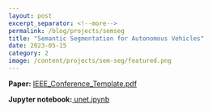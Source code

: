 ```yaml
---
layout: post
excerpt_separator: <!--more-->
permalink: /blog/projects/semseg
title: "Semantic Segmentation for Autonomous Vehicles"
date: 2023-05-15
category: 2
image: /content/projects/sem-seg/featured.png
---
```


**Paper:** [IEEE_Conference_Template.pdf](/content/projects/sem-seg/IEEE_Conference_Template.pdf)

**Jupyter notebook:**<a href="https://github.com/WTS012201/CompVis/blob/main/SemSeg/unet.ipynb"> unet.ipynb</a>
